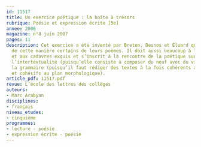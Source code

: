 ```yaml
---
id: 11517
title: Un exercice poétique : la boîte à trésors
rubrique: Poésie et expression écrite [5e]
annee: 2006
magazine: n°8 juin 2007
pages: 11
description: Cet exercice a été inventé par Breton, Desnos et Éluard qui ont composé
  de cette manière certains de leurs poèmes. Il doit aussi beaucoup à l’écriture automatique
  et aux cadavres exquis et s’inscrit à la rencontre de la poétique surréaliste, de
  l’intertextualité (puisqu’elle consiste à composer du neuf avec du vieux) et de
  la grammaire (puisqu’il faut rédiger des textes à la fois cohérents au plan sémantique
  et cohésifs au plan morphologique).
article_pdf: 11517.pdf
revue: L’école des lettres des collèges
auteurs:
- Marc Arabyan
disciplines:
- français
niveau_etudes:
- cinquième
programmes:
- lecture - poésie
- expression écrite - poésie
---
```

